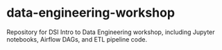 # data-engineering-workshop
Repository for DSI Intro to Data Engineering workshop, including Jupyter notebooks, Airflow DAGs, and ETL pipeline code.
